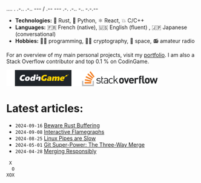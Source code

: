 .... . .-.. .-.. --- / .-- --- .-. .-.. -.. -.-.--

- **Technologies:** 🦀 Rust, 🐍 Python, ⚛ React, 💥 C/C++
- **Languages:** 🇫🇷 French (native), 🇺🇸 English (fluent) , 🇯🇵 Japanese (conversational)
- **Hobbies:** 👨‍💻 programming, 🕵🏻 cryptography, 🚀 space, 📻 amateur radio

For an overview of my main personal projects, visit my [portfolio](https://qsantos.fr/portfolio/).
I am also a Stack Overflow contributor and top 0.1 % on CodinGame.

<a href="https://www.codingame.com/profile/9f252c61454ad1a933ee71419c83cfff3871021"><!--
    --><img src="CodinGame_Logo.svg" alt="CodinGame logo" width="200" /><!--
--></a><!--
--><a href="https://stackoverflow.com/users/4457767/qsantos"><!--
    --><img src="Stack_Overflow_logo.svg" alt="Stack Overflow logo" width="200" /><!--
--></a>

# Latest articles:

- `2024-09-16` [Beware Rust Buffering](https://qsantos.fr/2024/09/16/beware-rust-buffering/)
- `2024-09-08` [Interactive Flamegraphs](https://qsantos.fr/2024/09/08/interactive-flamegraphs/)
- `2024-08-25` [Linux Pipes are Slow](https://qsantos.fr/2024/08/25/linux-pipes-are-slow/)
- `2024-05-01` [Git Super-Power: The Three-Way Merge](https://qsantos.fr/2024/05/01/git-super-power-the-three-way-merge/)
- `2024-04-28` [Merging Responsibly](https://qsantos.fr/2024/04/28/merging-responsibly/)

```
 X
  O
XOX
```
